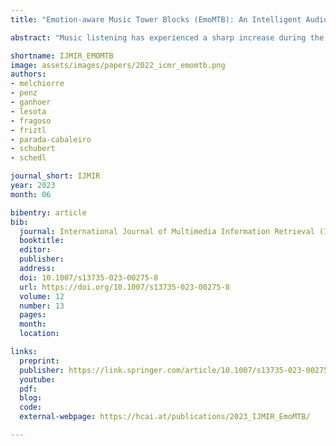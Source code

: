 ```yaml
---
title: "Emotion-aware Music Tower Blocks (EmoMTB): An Intelligent Audiovisual Interface for Music Discovery and Recommendation"

abstract: "Music listening has experienced a sharp increase during the last decade thanks to music streaming and recommendation services. While they offer text-based search functionality and provide recommendation lists of remarkable utility, their typical mode of interaction is unidimensional, i.e., they provide lists of consecutive tracks, which are commonly inspected in sequential order by the user. The user experience with such systems is heavily affected by cognition biases (e.g., position bias, human tendency to pay more attention to first positions of ordered lists) as well as algorithmic biases (e.g., popularity bias, the tendency of recommender systems to overrepresent popular items). This may cause dissatisfaction among the users by disabling them to find novel music to enjoy. In light of such systems and biases, we propose an intelligent audiovisual music exploration system named EmoMTB. It allows the user to browse the entirety of a given collection in a free non-linear fashion. The navigation is assisted by a set of personalized emotion-aware recommendations which serve as starting points for the exploration experience. EmoMTB adopts the metaphor of a city, in which each track (visualized as a colored cube) represents one floor of a building. Highly similar tracks are located in the same building, moderately similar ones form neighborhoods that mostly correspond to genres. Tracks situated between distinct neighborhoods create a gradual transition between genres. Users can navigate this music city using their smartphones as control devices. They can explore districts of well-known music or decide to leave their comfort zone. In addition, EmoMTB integrates an emotion-aware music recommendation system that re-ranks the list of suggested starting points for exploration according to the user’s self-identified emotion or the collective emotion expressed in EmoMTB’s Twitter channel. Evaluation of EmoMTB has been carried out in a three-fold way: by quantifying the homogeneity of the clustering underlying the construction of the city, by measuring the accuracy of the emotion predictor, and by carrying out a web-based survey composed of open questions to obtain qualitative feedback from users."

shortname: IJMIR_EMOMTB
image: assets/images/papers/2022_icmr_emomtb.png
authors:
- melchiorre
- penz
- ganhoer
- lesota
- fragoso
- friztl
- parada-cabaleiro
- schubert
- schedl

journal_short: IJMIR
year: 2023
month: 06

bibentry: article
bib:
  journal: International Journal of Multimedia Information Retrieval (IJMIR)
  booktitle:
  editor: 
  publisher: 
  address: 
  doi: 10.1007/s13735-023-00275-8
  url: https://doi.org/10.1007/s13735-023-00275-8
  volume: 12
  number: 13
  pages: 
  month: 
  location: 

links:
  preprint: 
  publisher: https://link.springer.com/article/10.1007/s13735-023-00275-8
  youtube: 
  pdf: 
  blog: 
  code:
  external-webpage: https://hcai.at/publications/2023_IJMIR_EmoMTB/

---
```


